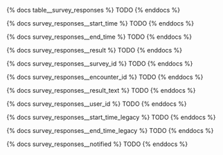 {% docs table__survey_responses %}
TODO
{% enddocs %}

{% docs survey_responses__start_time %}
TODO
{% enddocs %}

{% docs survey_responses__end_time %}
TODO
{% enddocs %}

{% docs survey_responses__result %}
TODO
{% enddocs %}

{% docs survey_responses__survey_id %}
TODO
{% enddocs %}

{% docs survey_responses__encounter_id %}
TODO
{% enddocs %}

{% docs survey_responses__result_text %}
TODO
{% enddocs %}

{% docs survey_responses__user_id %}
TODO
{% enddocs %}

{% docs survey_responses__start_time_legacy %}
TODO
{% enddocs %}

{% docs survey_responses__end_time_legacy %}
TODO
{% enddocs %}

{% docs survey_responses__notified %}
TODO
{% enddocs %}
